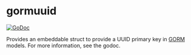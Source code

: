 # gormuuid
[![GoDoc](https://godoc.org/github.com/exlibris-fed/gormuuid?status.svg)](https://godoc.org/github.com/exlibris-fed/gormuuid)

Provides an embeddable struct to provide a UUID primary key in [GORM](http://gorm.io) models. For more information, see the godoc.
